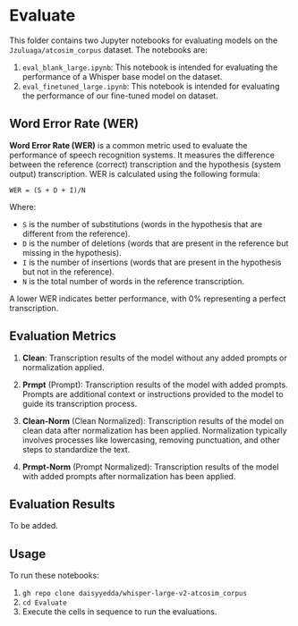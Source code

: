 # Evaluate
This folder contains two Jupyter notebooks for evaluating models on the `Jzuluaga/atcosim_corpus` dataset. The notebooks are:

1. `eval_blank_large.ipynb`: This notebook is intended for evaluating the performance of a Whisper base model on the dataset.
2. `eval_finetuned_large.ipynb`: This notebook is intended for evaluating the performance of our fine-tuned model on dataset.

## Word Error Rate (WER)
**Word Error Rate (WER)** is a common metric used to evaluate the performance of speech recognition systems. It measures the difference between the reference (correct) transcription and the hypothesis (system output) transcription. WER is calculated using the following formula:

`WER = (S + D + I)/N`

Where:
- `S` is the number of substitutions (words in the hypothesis that are different from the reference).
- `D` is the number of deletions (words that are present in the reference but missing in the hypothesis).
- `I` is the number of insertions (words that are present in the hypothesis but not in the reference).
- `N` is the total number of words in the reference transcription.

A lower WER indicates better performance, with 0% representing a perfect transcription.

## Evaluation Metrics
1. **Clean**: Transcription results of the model without any added prompts or normalization applied.

2. **Prmpt** (Prompt): Transcription results of the model with added prompts. Prompts are additional context or instructions provided to the model to guide its transcription process.

3. **Clean-Norm** (Clean Normalized): Transcription results of the model on clean data after normalization has been applied. Normalization typically involves processes like lowercasing, removing punctuation, and other steps to standardize the text.

4. **Prmpt-Norm** (Prompt Normalized): Transcription results of the model with added prompts after normalization has been applied.

## Evaluation Results
To be added.

## Usage
To run these notebooks:

1. `gh repo clone daisyyedda/whisper-large-v2-atcosim_corpus`
2. `cd Evaluate`
3. Execute the cells in sequence to run the evaluations.
